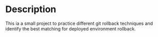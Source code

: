 # Description

This ia a small project to practice different git rollback techniques and identify the 
best matching for deployed environment rollback.